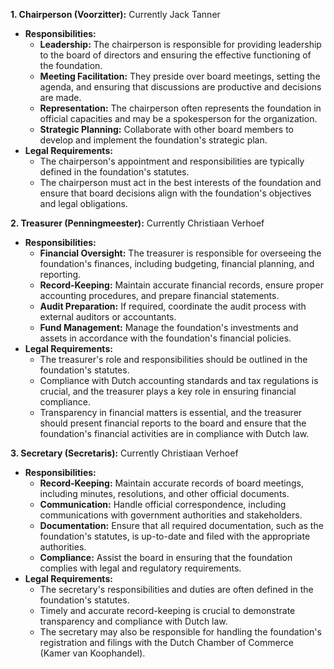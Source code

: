 
**1. Chairperson (Voorzitter):**  Currently Jack Tanner

-   **Responsibilities:**
    -   **Leadership:** The chairperson is responsible for providing leadership to the board of directors and ensuring the effective functioning of the foundation.
    -   **Meeting Facilitation:** They preside over board meetings, setting the agenda, and ensuring that discussions are productive and decisions are made.
    -   **Representation:** The chairperson often represents the foundation in official capacities and may be a spokesperson for the organization.
    -   **Strategic Planning:** Collaborate with other board members to develop and implement the foundation's strategic plan.
-   **Legal Requirements:**
    -   The chairperson's appointment and responsibilities are typically defined in the foundation's statutes.
    -   The chairperson must act in the best interests of the foundation and ensure that board decisions align with the foundation's objectives and legal obligations.

**2. Treasurer (Penningmeester):** Currently Christiaan Verhoef

-   **Responsibilities:**
    -   **Financial Oversight:** The treasurer is responsible for overseeing the foundation's finances, including budgeting, financial planning, and reporting.
    -   **Record-Keeping:** Maintain accurate financial records, ensure proper accounting procedures, and prepare financial statements.
    -   **Audit Preparation:** If required, coordinate the audit process with external auditors or accountants.
    -   **Fund Management:** Manage the foundation's investments and assets in accordance with the foundation's financial policies.
-   **Legal Requirements:**
    -   The treasurer's role and responsibilities should be outlined in the foundation's statutes.
    -   Compliance with Dutch accounting standards and tax regulations is crucial, and the treasurer plays a key role in ensuring financial compliance.
    -   Transparency in financial matters is essential, and the treasurer should present financial reports to the board and ensure that the foundation's financial activities are in compliance with Dutch law.

**3. Secretary (Secretaris):** Currently Christiaan Verhoef

-   **Responsibilities:**
    -   **Record-Keeping:** Maintain accurate records of board meetings, including minutes, resolutions, and other official documents.
    -   **Communication:** Handle official correspondence, including communications with government authorities and stakeholders.
    -   **Documentation:** Ensure that all required documentation, such as the foundation's statutes, is up-to-date and filed with the appropriate authorities.
    -   **Compliance:** Assist the board in ensuring that the foundation complies with legal and regulatory requirements.
-   **Legal Requirements:**
    -   The secretary's responsibilities and duties are often defined in the foundation's statutes.
    -   Timely and accurate record-keeping is crucial to demonstrate transparency and compliance with Dutch law.
    -   The secretary may also be responsible for handling the foundation's registration and filings with the Dutch Chamber of Commerce (Kamer van Koophandel).
<!--stackedit_data:
eyJoaXN0b3J5IjpbNjI5NDYwMzk1XX0=
-->